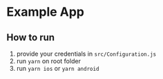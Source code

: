 # Example App

## How to run

1. provide your credentials in `src/Configuration.js`
2. run `yarn` on root folder
3. run `yarn ios` or `yarn android`
